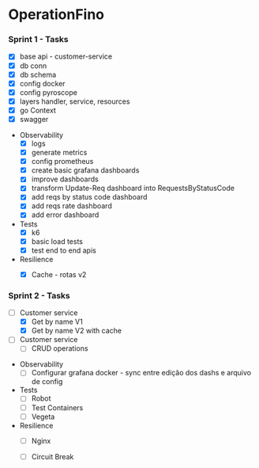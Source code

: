 # OperationFino

### Sprint 1 - Tasks
- [x] base api - customer-service
- [x] db conn
- [x] db schema
- [x] config docker
- [x] config pyroscope
- [x] layers handler, service, resources
- [x] go Context
- [x] swagger
- Observability
    - [x] logs
    - [x] generate metrics
    - [x] config prometheus
    - [x] create basic grafana dashboards
    - [x] improve dashboards
	- [x] transform Update-Req dashboard into RequestsByStatusCode
	- [x] add reqs by status code dashboard
	- [x] add reqs rate dashboard
	- [x] add error dashboard
- Tests
    - [x] k6
	- [x] basic load tests
	- [x] test end to end apis
- Resilience
    - [x] Cache - rotas v2


### Sprint 2 - Tasks
- [ ] Customer service
    - [x] Get by name V1
    - [x] Get by name V2 with cache
- [ ] Customer service
    - [ ] CRUD operations
- Observability
    - [ ] Configurar grafana docker - sync entre edição dos dashs e arquivo de config
- Tests
    - [ ] Robot
    - [ ] Test Containers
    - [ ] Vegeta
- Resilience
    - [ ] Nginx
    - [ ] Circuit Break

